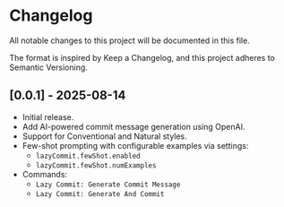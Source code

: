 # Changelog

All notable changes to this project will be documented in this file.

The format is inspired by Keep a Changelog, and this project adheres to Semantic Versioning.

## [0.0.1] - 2025-08-14

- Initial release.
- Add AI-powered commit message generation using OpenAI.
- Support for Conventional and Natural styles.
- Few-shot prompting with configurable examples via settings:
  - `lazyCommit.fewShot.enabled`
  - `lazyCommit.fewShot.numExamples`
- Commands:
  - `Lazy Commit: Generate Commit Message`
  - `Lazy Commit: Generate And Commit`
